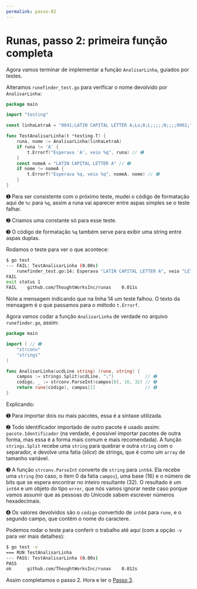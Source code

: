 ```yaml
---
permalink: passo-02
---
```


# Runas, passo 2: primeira função completa

Agora vamos terminar de implementar a função `AnalisarLinha`, guiados por testes.

Alteramos `runefinder_test.go` para verificar o nome devolvido por `AnalisarLinha`:

```go
package main

import "testing"

const linhaLetraA = "0041;LATIN CAPITAL LETTER A;Lu;0;L;;;;;N;;;;0061;"

func TestAnalisarLinha(t *testing.T) {
	runa, nome := AnalisarLinha(linhaLetraA)
	if runa != 'A' {
		t.Errorf("Esperava 'A', veio %q", runa) // ➊
	}
	const nomeA = "LATIN CAPITAL LETTER A" // ➋
	if nome != nomeA {
		t.Errorf("Esperava %q, veio %q", nomeA, nome) // ➌
	}
}
```

➊ Para ser consistente com o próximo teste, mudei o código de formatação aqui de `%c` para `%q`, assim a runa vai aparecer entre aspas simples se o teste falhar.

➋ Criamos uma constante só para esse teste.

➌ O código de formatação `%q` também serve para exibir uma string entre aspas duplas.

Rodamos o teste para ver o que acontece:

```bash
$ go test
--- FAIL: TestAnalisarLinha (0.00s)
	runefinder_test.go:14: Esperava "LATIN CAPITAL LETTER A", veio "LETRA A"
FAIL
exit status 1
FAIL	github.com/ThoughtWorksInc/runas	0.011s
```

Note a mensagem indicando que na linha 14 um teste falhou. O texto da mensagem é o que passamos para o método `t.Errorf`.

Agora vamos codar a função `AnalisarLinha` de verdade no arquivo `runefinder.go`, assim:

```go
package main

import ( // ➊
	"strconv"
	"strings"
)

func AnalisarLinha(ucdLine string) (rune, string) {
	campos := strings.Split(ucdLine, ";")            // ➋
	código, _ := strconv.ParseInt(campos[0], 16, 32) // ➌
	return rune(código), campos[1]                   // ➍
}
```

Explicando:

➊ Para importar dois ou mais pacotes, essa é a sintaxe utilizada.

➋ Todo identificador importado de outro pacote é usado assim: `pacote.Identificador` (na verdade, é possível importar pacotes de outra forma, mas essa é a forma mais comum e mais recomendada). A função `strings.Split` recebe uma `string` para quebrar e outra `string` com o separador, e devolve uma fatia (_slice_) de strings, que é como um `array` de tamanho variável.

➌ A função `strconv.ParseInt` converte de `string` para `int64`. Ela recebe uma `string` (no caso, o item 0 da fatia `campos`), uma base (16) e o número de bits que se espera encontrar no inteiro resultante (32). O resultado é um `int64` e um objeto do tipo `error`, que nós vamos ignorar neste caso porque vamos assumir que as pessoas do Unicode sabem escrever números hexadecimais.

➍ Os valores devolvidos são o `código` convertido de `int64` para `rune`, e o segundo campo, que contém o nome do caractere.

Podemos rodar o teste para conferir o trabalho até aqui (com a opção `-v` para ver mais detalhes):

```bash
$ go test -v
=== RUN TestAnalisarLinha
--- PASS: TestAnalisarLinha (0.00s)
PASS
ok  	github.com/ThoughtWorksInc/runas	0.012s
```

Assim completamos o passo 2. Hora e ler o [Passo 3](passo-03.md).
